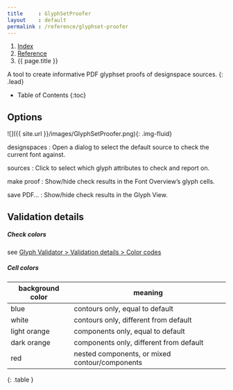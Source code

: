 ```yaml
---
title     : GlyphSetProofer
layout    : default
permalink : /reference/glyphset-proofer
---
```


<nav aria-label="breadcrumb">
  <ol class="breadcrumb small">
    <li class="breadcrumb-item"><a href="{{ site.url }}">Index</a></li>
    <li class="breadcrumb-item"><a href="{{ site.url }}/reference">Reference</a></li>
    <li class="breadcrumb-item active" aria-current="page">{{ page.title }}</li>
  </ol>
</nav>

A tool to create informative PDF glyphset proofs of designspace sources.
{: .lead}

* Table of Contents
{:toc}


Options
-------

![]({{ site.url }}/images/GlyphSetProofer.png){: .img-fluid}


designspaces
: Open a dialog to select the default source to check the current font against.

sources
: Click to select which glyph attributes to check and report on.

make proof
: Show/hide check results in the Font Overview’s glyph cells.

save PDF…
: Show/hide check results in the Glyph View.


Validation details
------------------

##### Check colors

see [Glyph Validator > Validation details > Color codes](glyph-validator)

##### Cell colors

| background color | meaning                                        | 
|------------------|------------------------------------------------|
| blue             | contours only, equal to default                |
| white            | contours only, different from default          |
| light orange     | components only, equal to default              |
| dark orange      | components only, different from default        |
| red              | nested components, or mixed contour/components |
{: .table }
